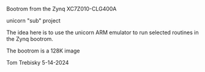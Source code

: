 Bootrom from the Zynq XC7Z010-CLG400A

unicorn "sub" project

The idea here is to use the unicorn ARM emulator to run
selected routines in the Zynq bootrom.

The bootrom is a 128K image

Tom Trebisky  5-14-2024

